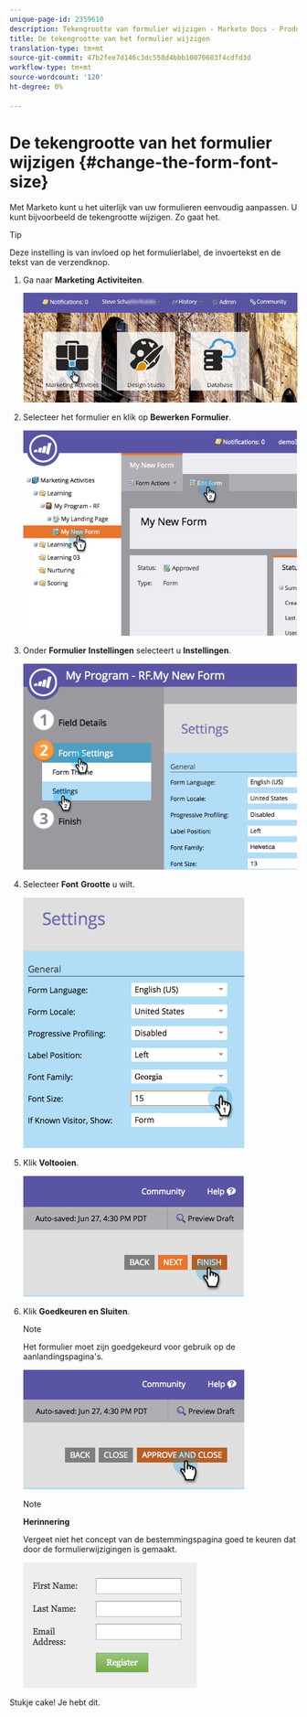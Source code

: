 ```yaml
---
unique-page-id: 2359610
description: Tekengrootte van formulier wijzigen - Marketo Docs - Productdocumentatie
title: De tekengrootte van het formulier wijzigen
translation-type: tm+mt
source-git-commit: 47b2fee7d146c3dc558d4bbb10070683f4cdfd3d
workflow-type: tm+mt
source-wordcount: '120'
ht-degree: 0%

---
```



# De tekengrootte van het formulier wijzigen {#change-the-form-font-size}

Met Marketo kunt u het uiterlijk van uw formulieren eenvoudig aanpassen. U kunt bijvoorbeeld de tekengrootte wijzigen. Zo gaat het.

>[!TIP]
>
>Deze instelling is van invloed op het formulierlabel, de invoertekst en de tekst van de verzendknop.

1. Ga naar **Marketing** **Activiteiten**.

   ![](assets/login-marketing-activities-1.png)

1. Selecteer het formulier en klik op **Bewerken** **Formulier**.

   ![](assets/image2014-9-15-16-3a9-3a41.png)

1. Onder **Formulier** **Instellingen** selecteert u **Instellingen**.

   ![](assets/image2014-9-15-16-3a9-3a56.png)

1. Selecteer **Font** **Grootte** u wilt.

   ![](assets/image2014-9-15-16-3a10-3a8.png)

1. Klik **Voltooien**.

   ![](assets/image2014-9-15-16-3a10-3a50.png)

1. Klik **Goedkeuren en Sluiten**.

   >[!NOTE]
   >
   >Het formulier moet zijn goedgekeurd voor gebruik op de aanlandingspagina&#39;s.

   ![](assets/image2014-9-15-16-3a11-3a17.png)

   >[!NOTE]
   >
   >**Herinnering**
   >
   >
   >Vergeet niet het concept van de bestemmingspagina goed te keuren dat door de formulierwijzigingen is gemaakt.

   ![](assets/image2014-9-15-16-3a11-3a42.png)

Stukje cake! Je hebt dit.